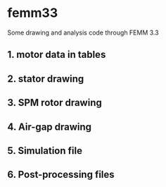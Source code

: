 # femm33
Some drawing and analysis code through FEMM 3.3

## 1. motor data in tables

## 2. stator drawing

## 3. SPM rotor drawing

## 4. Air-gap drawing

## 5. Simulation file

## 6. Post-processing files